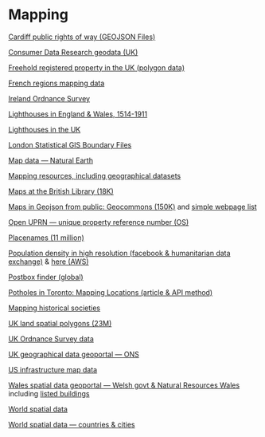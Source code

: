 # Mapping

[Cardiff public rights of way (GEOJSON Files)](https://www.rowmaps.com/jsons/CD/)

[Consumer Data Research geodata (UK)](https://data.cdrc.ac.uk/geodata-packs)

[Freehold registered property in the UK (polygon data)](https://use-land-property-data.service.gov.uk/datasets/inspire)

[French regions mapping data](https://www.data.gouv.fr/en/datasets/contours-des-regions-francaises-sur-openstreetmap/)

[Ireland Ordnance Survey](https://data-osi.opendata.arcgis.com/)

[Lighthouses in England & Wales, 1514-1911](https://reshare.ukdataservice.ac.uk/854522/)

[Lighthouses in the UK](https://datashare.is.ed.ac.uk/handle/10283/2425)

[London Statistical GIS Boundary Files](https://data.london.gov.uk/dataset/statistical-gis-boundary-files-london)

[Map data — Natural Earth](http://www.naturalearthdata.com/downloads/)

[Mapping resources, including geographical datasets](https://github.com/tolomaps/resources/)

[Maps at the British Library (18K)](https://blogs.bl.uk/magnificentmaps/2020/10/the-ktop-18000-digitised-maps-and-views-released.html)

[Maps in Geojson from public: Geocommons (150K)](https://github.com/geoiq/gc_data) and [simple webpage list](http://geocommons.com/search.html)

[Open UPRN — unique property reference number (OS)](https://www.ordnancesurvey.co.uk/business-government/products/open-uprn)

[Placenames (11 million)](http://www.geonames.org/)

[Population density in high resolution (facebook & humanitarian data exchange)](https://dataforgood.fb.com/docs/high-resolution-population-density-maps-demographic-estimates-documentation/#how-to-access-data) & [here (AWS)](https://registry.opendata.aws/dataforgood-fb-hrsl/)

[Postbox finder (global)](https://postboxmap.com/en)

[Potholes in Toronto: Mapping Locations (article & API method)](https://towardsdatascience.com/mapping-locations-of-reported-pot-holes-in-toronto-using-python-376402d8da53)

[Mapping historical societies](https://darmc.harvard.edu/data-availability)

[UK land spatial polygons (23M)](https://www.gov.uk/guidance/inspire-index-polygons-spatial-data)

[UK Ordnance Survey data](https://osdatahub.os.uk/downloads/open#BDLINE)  

[UK geographical data geoportal — ONS](http://geoportal.statistics.gov.uk)

[US infrastructure map data](https://hifld-geoplatform.opendata.arcgis.com/)

[Wales spatial data geoportal — Welsh govt & Natural Resources Wales](http://lle.gov.wales/catalogue?t=1&lang=en) including [listed buildings](http://lle.gov.wales/catalogue/item/ListedBuildings/?lang=en)

[World spatial data](http://www.diva-gis.org/datadown)

[World spatial data — countries & cities](http://www.naturalearthdata.com/downloads/110m-cultural-vectors/)
